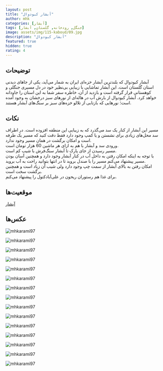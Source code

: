 ```yaml
---
layout: post
title: "آبشار کبودوال"
author: mhk
categories: [آبشار]
tags: [جنگل, رودخانه, گلستان, آبشار]
image: assets/img/115-kaboud/09.jpg
description: "آبشار کبودوال"
featured: true
hidden: true
rating: 4
---
```


## توضیحات
آبشار کبودوال که بلندترین آبشار خزه‌ای ایران به شمار می‌آید، یکی از جاهای دیدنی استان گلستان است. این آبشار تماشایی با زیبایی بی‌نظیر خود در دل مسیری جنگلی و کوهستانی قرار گرفته است و بازدید از آن، خاطره سفر شما به این استان را جاودانه خواهد کرد. آبشار کبودوال از بارش آب در هاله‌ای از نورهای سبز درخشان به وجود آمده است؛ نورهایی که بازتابی از تلالو خزه‌های سبز بر سنگ‌های آبشار هستند.  

## نکات
مسیر این آبشار از کنار یک سد می‌گذرد که به زیبایی این منطقه افزوده است. در اطراف سد محل‌های زیادی برای نشستن و یا کمپ وجود دارد فقط دقت کنید که مسیر یک طرفه است و امکان برگشت در همان مسیر وجود ندارد.  
ورودی سد و آبشار با هم به ازای هر ماشین 60 هزار تومان است.  
مسیر رسیدن از جای پارک تا آبشار سنگ‌فرش با شیب کم است.  
با توجه به اینکه امکان رفتن به داخل آب در کنار آبشار وجود دارد و همچنین آسان بودن مسیر پیشنهاد می‌کنم مسیر را با صندل بروید تا در انتها بتوانید راحت به آب بروید.  
امکان رفتن به بالای آبشار از سمت چپ وجود دارد ولی شیب آن زیاد است و همچنین برگشت سخت است.  
برای غذا هم رستوران ریحون در علی‌آباد‌کتول را پیشنهاد می‌کنم.  

## موقعیت‌ها
[آبشار](https://www.google.com/maps/place/Kaboudwall+Waterfall/@36.8720229,54.8837873,17z/data=!3m1!4b1!4m6!3m5!1s0x3f9d2c8ebdc5fcb5:0xda55eaa0265d8505!8m2!3d36.872023!4d54.8886582!16s%2Fm%2F05p2cp8?entry=ttu&g_ep=EgoyMDI1MDMyNS4xIKXMDSoASAFQAw%3D%3D)  

## عکس‌ها

![mhkarami97](/assets/img/115-kaboud/01.jpg)  
  
![mhkarami97](/assets/img/115-kaboud/02.jpg)  
  
![mhkarami97](/assets/img/115-kaboud/03.jpg)  
  
![mhkarami97](/assets/img/115-kaboud/04.jpg)  
  
![mhkarami97](/assets/img/115-kaboud/05.jpg)  
  
![mhkarami97](/assets/img/115-kaboud/06.jpg)  
  
![mhkarami97](/assets/img/115-kaboud/07.jpg)  
  
![mhkarami97](/assets/img/115-kaboud/08.jpg)  
  
![mhkarami97](/assets/img/115-kaboud/09.jpg)  
  
![mhkarami97](/assets/img/115-kaboud/10.jpg)  
  
![mhkarami97](/assets/img/115-kaboud/11.jpg)  
  
![mhkarami97](/assets/img/115-kaboud/12.jpg)  
  
![mhkarami97](/assets/img/115-kaboud/13.jpg)  
  
![mhkarami97](/assets/img/115-kaboud/14.jpg)  
  
![mhkarami97](/assets/img/115-kaboud/15.jpg)  